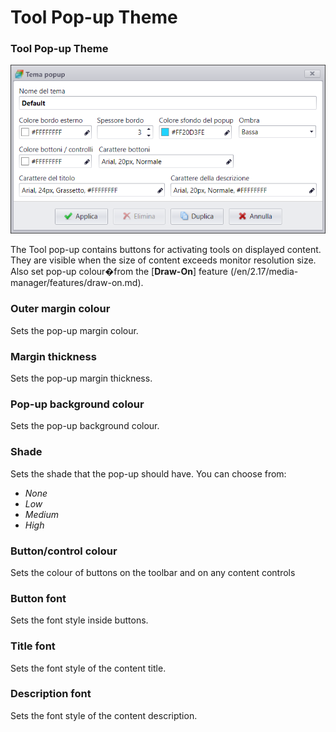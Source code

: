 # Tool Pop-up Theme

### Tool Pop-up Theme
![](/img/theme_toolspopup.png)

The Tool pop-up contains buttons for activating tools on displayed content.
They are visible when the size of content exceeds monitor resolution size.
Also set pop-up colour�from the [__Draw-On__] feature (/en/2.17/media-manager/features/draw-on.md).

### Outer margin colour
Sets the pop-up margin colour.

### Margin thickness
Sets the pop-up margin thickness.

### Pop-up background colour
Sets the pop-up background colour.

### Shade
Sets the shade that the pop-up should have. You can choose from:

* _None_
* _Low_
* _Medium_
* _High_

### Button/control colour
Sets the colour of buttons on the toolbar and on any content controls

### Button font
Sets the font style inside buttons.

### Title font
Sets the font style of the content title.

### Description font
Sets the font style of the content description.
